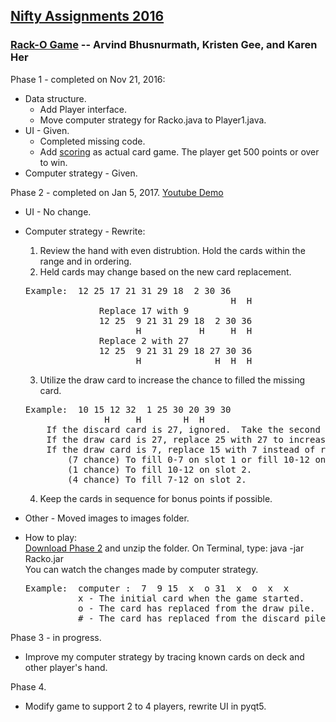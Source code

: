 ## [Nifty Assignments 2016]

### [Rack-O Game] -- Arvind Bhusnurmath, Kristen Gee, and Karen Her  

Phase 1 - completed on Nov 21, 2016:  
* Data structure.
  * Add Player interface.  
  * Move computer strategy for Racko.java to Player1.java.
* UI - Given.
  * Completed missing code.
  * Add [scoring] as actual card game.  The player get 500 points or over to win.
* Computer strategy - Given.

Phase 2 - completed on Jan 5, 2017.  [Youtube Demo]
* UI - No change.
* Computer strategy - Rewrite:
  1. Review the hand with even distrubtion.  Hold the cards within the range and in ordering.
  2. Held cards may change based on the new card replacement.
  <pre>Example:  12 25 17 21 31 29 18  2 30 36 
                                         H  H
                Replace 17 with 9
                12 25  9 21 31 29 18  2 30 36
                       H           H     H  H
                Replace 2 with 27
                12 25  9 21 31 29 18 27 30 36 
                       H              H  H  H</pre>                                     
  3. Utilize the draw card to increase the chance to filled the missing card.
  <pre>Example:  10 15 12 32  1 25 30 20 39 30 
                 H     H        H  H
      If the discard card is 27, ignored.  Take the second chance to draw another card.
      If the draw card is 27, replace 25 with 27 to increase the chance to fill slot 4 and 5.  
      If the draw card is 7, replace 15 with 7 instead of replace 10 at slot 1.
          (7 chance) To fill 0-7 on slot 1 or fill 10-12 on slot 2.
          (1 chance) To fill 10-12 on slot 2.
          (4 chance) To fill 7-12 on slot 2.
  </pre>
  4. Keep the cards in sequence for bonus points if possible.
* Other - Moved images to images folder.

* How to play:  
  [Download Phase 2] and unzip the folder.  On Terminal, type: java -jar Racko.jar  
  You can watch the changes made by computer strategy.  
  <pre>Example:  computer :  7  9 15  x  o 31  x  o  x  x
            x - The initial card when the game started.
            o - The card has replaced from the draw pile.
            # - The card has replaced from the discard pile.</pre>

Phase 3 - in progress.
* Improve my computer strategy by tracing known cards on deck and other player's hand.

Phase 4.
* Modify game to support 2 to 4 players, rewrite UI in pyqt5. 

[Nifty Assignments 2016]: http://nifty.stanford.edu
[Rack-O Game]: http://nifty.stanford.edu/2016/arvind-racko/
[scoring]: http://www.hasbro.com/common/instruct/Racko(1987).PDF
[Download Phase 2]: https://github.com/mwong510ca/RackoGame/raw/master/Phase%202%20completed/Racko2_jar.zip
[Youtube Demo]: https://www.youtube.com/watch?v=6vSdBQDapKY&list=PLRnfrf3rzEFnVm00w-JZ-693lRKXiFRfU
